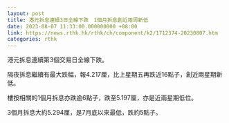 ```yaml
---
layout: post
title: 港元拆息連續3日全線下跌　1個月拆息創近兩周新低
date: 2023-08-07 11:33:00.000000000 +08:00
link: https://news.rthk.hk/rthk/ch/component/k2/1712374-20230807.htm
categories: rthk
---
```


港元拆息連續第3個交易日全線下跌。

隔夜拆息繼續有最大跌幅，報4.217厘，比上星期五再跌近16點子，創近兩星期新低。

樓按相關的1個月拆息亦跌逾6點子，跌至5.197厘，亦是近兩星期低位。

3個月拆息大約5.294厘，是7月底以來最低，跌約5點子。
